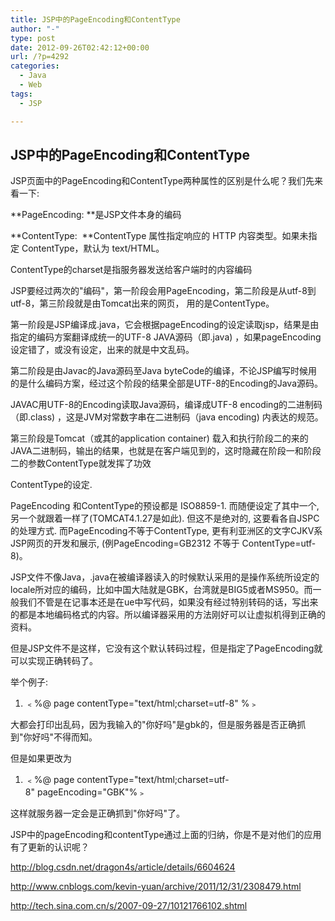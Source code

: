 ```yaml
---
title: JSP中的PageEncoding和ContentType
author: "-"
type: post
date: 2012-09-26T02:42:12+00:00
url: /?p=4292
categories:
  - Java
  - Web
tags:
  - JSP

---
```

## JSP中的PageEncoding和ContentType
JSP页面中的PageEncoding和ContentType两种属性的区别是什么呢？我们先来看一下: 

**PageEncoding: **是JSP文件本身的编码

**ContentType:  **ContentType 属性指定响应的 HTTP 内容类型。如果未指定 ContentType，默认为 text/HTML。

ContentType的charset是指服务器发送给客户端时的内容编码

JSP要经过两次的"编码"，第一阶段会用PageEncoding，第二阶段是从utf-8到utf-8，第三阶段就是由Tomcat出来的网页， 用的是ContentType。

第一阶段是JSP编译成.java，它会根据pageEncoding的设定读取jsp，结果是由指定的编码方案翻译成统一的UTF-8 JAVA源码（即.java) ，如果pageEncoding设定错了，或没有设定，出来的就是中文乱码。

第二阶段是由Javac的Java源码至Java byteCode的编译，不论JSP编写时候用的是什么编码方案，经过这个阶段的结果全部是UTF-8的Encoding的Java源码。

JAVAC用UTF-8的Encoding读取Java源码，编译成UTF-8 encoding的二进制码（即.class) ，这是JVM对常数字串在二进制码（java encoding) 内表达的规范。

第三阶段是Tomcat（或其的application container) 载入和执行阶段二的来的JAVA二进制码，输出的结果，也就是在客户端见到的，这时隐藏在阶段一和阶段二的参数ContentType就发挥了功效

ContentType的设定.

PageEncoding 和ContentType的预设都是 ISO8859-1. 而随便设定了其中一个, 另一个就跟着一样了(TOMCAT4.1.27是如此). 但这不是绝对的, 这要看各自JSPC的处理方式. 而PageEncoding不等于ContentType, 更有利亚洲区的文字CJKV系JSP网页的开发和展示, (例PageEncoding=GB2312 不等于 ContentType=utf-8)。

JSP文件不像Java，.java在被编译器读入的时候默认采用的是操作系统所设定的locale所对应的编码，比如中国大陆就是GBK，台湾就是BIG5或者MS950。而一般我们不管是在记事本还是在ue中写代码，如果没有经过特别转码的话，写出来的都是本地编码格式的内容。所以编译器采用的方法刚好可以让虚拟机得到正确的资料。

但是JSP文件不是这样，它没有这个默认转码过程，但是指定了PageEncoding就可以实现正确转码了。

举个例子:

  1. ﹤%@ page contentType="text/html;charset=utf-8" %﹥

大都会打印出乱码，因为我输入的"你好吗"是gbk的，但是服务器是否正确抓到"你好吗"不得而知。

但是如果更改为

  1. ﹤%@ page contentType="text/html;charset=utf-8" pageEncoding="GBK"%﹥

这样就服务器一定会是正确抓到"你好吗"了。

JSP中的pageEncoding和contentType通过上面的归纳，你是不是对他们的应用有了更新的认识呢？

http://blog.csdn.net/dragon4s/article/details/6604624

http://www.cnblogs.com/kevin-yuan/archive/2011/12/31/2308479.html

http://tech.sina.com.cn/s/2007-09-27/10121766102.shtml